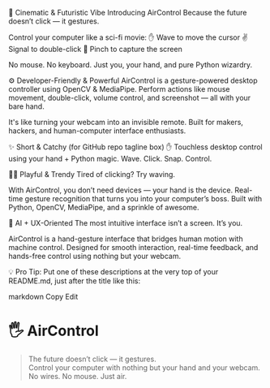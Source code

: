 🌌 Cinematic & Futuristic Vibe
Introducing AirControl
Because the future doesn’t click — it gestures.

Control your computer like a sci-fi movie:
✋ Wave to move the cursor
✌️ Signal to double-click
🤏 Pinch to capture the screen

No mouse. No keyboard. Just you, your hand, and pure Python wizardry.

⚙️ Developer-Friendly & Powerful
AirControl is a gesture-powered desktop controller using OpenCV & MediaPipe.
Perform actions like mouse movement, double-click, volume control, and screenshot — all with your bare hand.

It's like turning your webcam into an invisible remote. Built for makers, hackers, and human-computer interface enthusiasts.

✨ Short & Catchy (for GitHub repo tagline box)
✋ Touchless desktop control using your hand + Python magic.
Wave. Click. Snap. Control.

🤹‍♀️ Playful & Trendy
Tired of clicking? Try waving.

With AirControl, you don’t need devices — your hand is the device.
Real-time gesture recognition that turns you into your computer’s boss.
Built with Python, OpenCV, MediaPipe, and a sprinkle of awesome.

🧪 AI + UX-Oriented
The most intuitive interface isn’t a screen. It’s you.

AirControl is a hand-gesture interface that bridges human motion with machine control.
Designed for smooth interaction, real-time feedback, and hands-free control using nothing but your webcam.

💡 Pro Tip:
Put one of these descriptions at the very top of your README.md, just after the title like this:

markdown
Copy
Edit
# 🖐️ AirControl

> The future doesn’t click — it gestures.  
> Control your computer with nothing but your hand and your webcam. No wires. No mouse. Just air.
